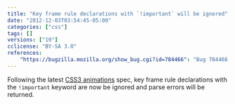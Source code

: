 ```yaml
---
title: "Key frame rule declarations with `!important` will be ignored"
date: "2012-12-03T03:54:45-05:00"
categories: ["css"]
tags: []
versions: ["19"]
cclicense: "BY-SA 3.0"
references:
    "https://bugzilla.mozilla.org/show_bug.cgi?id=784466": "Bug 784466 – [css3-animations] we should drop declarations in keyframe rules that have !important"
---
```

Following the latest [CSS3 animations](https://developer.mozilla.org/en-US/docs/Web/Guide/CSS/Using_CSS_animations) spec, key frame rule declarations with the `!important` keyword are now be ignored and parse errors will be returned.
